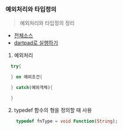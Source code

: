 ### 예외처리와 타입정의
> 예외처리와 타입정의 정리

- [전체소스](exception_typedef.dart)
- [dartpad로 실행하기](https://dartpad.dev/73bc8b0c13ab2af40c64bc8b7e52646d)


1. 예외처리
  ~~~dart
    try{ 

    } on 예외조건{

    } catch(예외객체){

    }
  ~~~
2. typedef 함수의 형을 정의할 때 사용

~~~dart
    typedef fnType = void Function(String);
~~~

